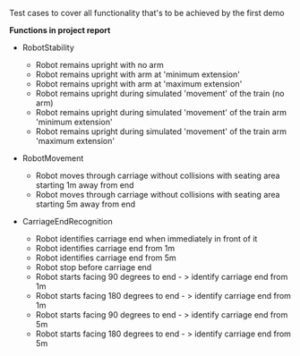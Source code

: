 Test cases to cover all functionality that's to be achieved by the first demo


**Functions in project report**

* RobotStability
  * Robot remains upright with no arm
  * Robot remains upright with arm at 'minimum extension'
  * Robot remains upright with arm at 'maximum extension'
  * Robot remains upright during simulated 'movement' of the train (no arm)
  * Robot remains upright during simulated 'movement' of the train arm 'minimum extension'
  * Robot remains upright during simulated 'movement' of the train arm 'maximum extension' 

* RobotMovement
  * Robot moves through carriage without collisions with seating area starting 1m away from end
  * Robot moves through carriage without collisions with seating area starting 5m away from end
 
* CarriageEndRecognition
  * Robot identifies carriage end when immediately in front of it
  * Robot identifies carriage end from 1m 
  * Robot identifies carriage end from 5m
  * Robot stop before carriage end
  * Robot starts facing 90 degrees to end - > identify carriage end from 1m
  * Robot starts facing 180 degrees to end - > identify carriage end from 1m
  * Robot starts facing 90 degrees to end - > identify carriage end from 5m
  * Robot starts facing 180 degrees to end - > identify carriage end from 5m

